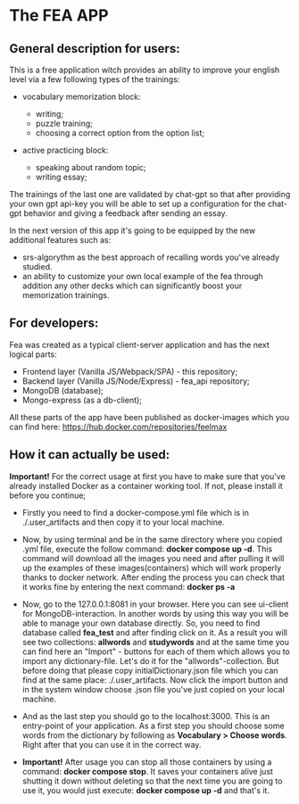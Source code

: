 # The FEA APP

## General description for users:
This is a free application witch provides an ability to improve your english level via a few following types of the trainings:

* vocabulary memorization block:
    - writing;
    - puzzle training;
    - choosing a correct option from the option list;

* active practicing block:
    - speaking about random topic;
    - writing essay;

The trainings of the last one are validated by chat-gpt so that after providing your own gpt api-key you will be able to set up a configuration for the chat-gpt behavior and giving a feedback after sending an essay.

In the next version of this app it's going to be equipped by the new additional features such as:
* srs-algorythm as the best approach of recalling words you've already studied.
* an ability to customize your own local example of the fea through addition any other decks which can significantly boost your memorization trainings.

## For developers:
Fea was created as a typical client-server application and has the next logical parts:
* Frontend layer (Vanilla JS/Webpack/SPA) - this repository;
* Backend layer (Vanilla JS/Node/Express) - fea_api repository;
* MongoDB (database);
* Mongo-express (as a db-client);

All these parts of the app have been published as docker-images which you can find here: https://hub.docker.com/repositories/feelmax

## How it can actually be used:
<b>Important!</b> For the correct usage at first you have to make sure that you've already installed Docker as a container working tool. If not, please install it before you continue;

* Firstly you need to find a docker-compose.yml file which is in ./.user_artifacts and then copy it to your local machine.
* Now, by using terminal and be in the same directory where you copied .yml file, execute the follow command: <b>docker compose up -d</b>. This command will download all the images you need and after pulling it will up the examples of these images(containers) which will work properly thanks to docker network.
After ending the process you can check that it works fine by entering the next command: <b>docker ps -a</b>

* Now, go to the 127.0.0.1:8081 in your browser. Here you can see ui-client for MongoDB-interaction. In another words by using this way you will be able to manage your own database directly.
So, you need to find database called <b>fea_test</b> and after finding click on it. As a result you will see two collections: <b>allwords</b> and <b>studywords</b> and at the same time you can find here an "Import" - buttons for each of them which allows you to import any dictionary-file. Let's do it for the "allwords"-collection. But before doing that please copy initialDictionary.json file which you can find at the same place: ./.user_artifacts.
Now click the import button and in the system window choose .json file you've just copied on your local machine.

* And as the last step you should go to the localhost:3000. This is an entry-point of your application.
As a first step you should choose some words from the dictionary by following as <b>Vocabulary > Choose words</b>.
Right after that you can use it in the correct way.

* <b>Important!</b> After usage you can stop all those containers by using a command: <b>docker compose stop</b>. It saves your containers alive just shutting it down without deleting so that the next time you are going to use it, you would just execute: <b>docker compose up -d</b> and that's it.

